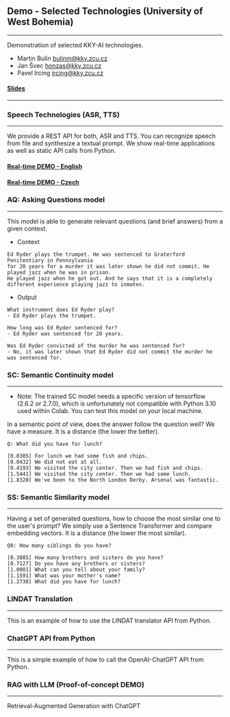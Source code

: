 ## Demo - Selected Technologies (University of West Bohemia)
---
Demonstration of selected KKY-AI technologies.

- Martin Bulín <bulinm@kky.zcu.cz>
- Jan Švec <honzas@kky.zcu.cz>
- Pavel Ircing <ircing@kky.zcu.cz>

#### [Slides](https://edu.kitt.ai/talk/c4dhi/)
---

### Speech Technologies (ASR, TTS)
---
We provide a REST API for both, ASR and TTS. You can recognize speech from file and synthesize a textual prompt. We show real-time applications as well as static API calls from Python.

#### [Real-time DEMO - English](https://prod.speechcloud.kky.zcu.cz:9444/index.html?devel/bulinm/robot-v1-en)
#### [Real-time DEMO - Czech](https://prod.speechcloud.kky.zcu.cz:9444/index.html?devel/bulinm/robot-v1-cs)

### AQ: Asking Questions model
---
This model is able to generate relevant questions (and brief answers) from a given context.

- Context
``` 
Ed Ryder plays the trumpet. He was sentenced to Graterford Penitentiary in Pennsylvania 
for 20 years for a murder it was later shown he did not commit. He played jazz when he was in prison. 
He played jazz when he got out. And he says that it is a completely different experience playing jazz to inmates.
```

- Output
```
What instrument does Ed Ryder play? 
- Ed Ryder plays the trumpet. 

How long was Ed Ryder sentenced for? 
- Ed Ryder was sentenced for 20 years.

Was Ed Ryder convicted of the murder he was sentenced for? 
- No, it was later shown that Ed Ryder did not commit the murder he was sentenced for.
```

### SC: Semantic Continuity model
---
- Note: The trained SC model needs a specific version of tensorflow (2.6.2 or 2.7.0), which is unfortunately not compatible with Python 3.10 used within Colab. You can test this model on your local machine.

In a semantic point of view, does the answer follow the question well? We have a measure. It is a distance (the lower the better).

```
Q: What did you have for lunch?

[0.0305] For lunch we had some fish and chips.
[0.0432] We did not eat at all.
[0.4193] We visited the city center. Then we had fish and chips.
[1.5441] We visited the city center. Then we had some lunch.
[1.8320] We've been to the North London Derby. Arsenal was fantastic.
```

### SS: Semantic Similarity model
---
Having a set of generated questions, how to choose the most similar one to the user's prompt? We simply use a Sentence Transformer and compare embedding vectors.
It is a distance (the lower the most similar).

```
Q0: How many siblings do you have?

[0.3885] How many brothers and sisters do you have?
[0.7127] Do you have any brothers or sisters?
[1.0081] What can you tell about your family?
[1.1591] What was your mother's name?
[1.2738] What did you have for lunch?
```

### LINDAT Translation
---
This is an example of how to use the LINDAT translator API from Python.

### ChatGPT API from Python
---
This is a simple example of how to call the OpenAI-ChatGPT API from Python.

### RAG with LLM (Proof-of-concept DEMO)
---
Retrieval-Augmented Generation with ChatGPT